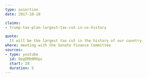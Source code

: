 ```yaml
---
type: assertion
date: 2017-10-18

claims:
- trump-tax-plan-largest-tax-cut-in-us-history

quote:
  It will be the largest tax cut in the history of our country.
where: meeting with the Senate Finance Committee
sources:
- type: youtube
  id: QegEMb0MXpc
  start: 28
  duration: 5
---
```

